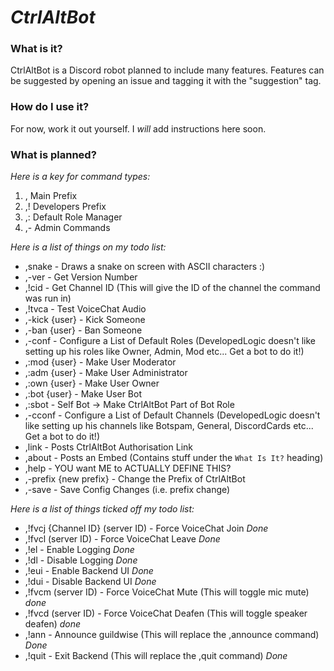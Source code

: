 # __*CtrlAltBot*__

### __What is it?__
CtrlAltBot is a Discord robot planned to include many features. Features can be suggested by opening an issue and tagging it with the "suggestion" tag.

### __How do I use it?__
For now, work it out yourself. I *will* add instructions here soon.

### __What is planned?__
*Here is a key for command types:*
1. , Main Prefix
2. ,! Developers Prefix
3. ,: Default Role Manager
4. ,- Admin Commands

*Here is a list of things on my todo list:*
- ,snake - Draws a snake on screen with ASCII characters :)
- ,-ver - Get Version Number
- ,!cid - Get Channel ID (This will give the ID of the channel the command was run in)
- ,!tvca - Test VoiceChat Audio
- ,-kick {user} - Kick Someone
- ,-ban {user} - Ban Someone
- ,-conf - Configure a List of Default Roles (DevelopedLogic doesn't like setting up his roles like Owner, Admin, Mod etc... Get a bot to do it!)
- ,:mod {user} - Make User Moderator
- ,:adm {user} - Make User Administrator
- ,:own {user} - Make User Owner
- ,:bot {user} - Make User Bot
- ,:sbot - Self Bot -> Make CtrlAltBot Part of Bot Role
- ,-cconf - Configure a List of Default Channels (DevelopedLogic doesn't like setting up his channels like Botspam, General, DiscordCards etc... Get a bot to do it!)
- ,link - Posts CtrlAltBot Authorisation Link
- ,about - Posts an Embed (Contains stuff under the `What Is It?` heading)
- ,help - YOU want ME to ACTUALLY DEFINE THIS?
- ,-prefix {new prefix} - Change the Prefix of CtrlAltBot
- ,-save - Save Config Changes (i.e. prefix change)

*Here is a list of things ticked off my todo list:*
- ,!fvcj {Channel ID} (server ID) - Force VoiceChat Join *Done*
- ,!fvcl (server ID) - Force VoiceChat Leave *Done*
- ,!el - Enable Logging *Done*
- ,!dl - Disable Logging *Done*
- ,!eui - Enable Backend UI *Done*
- ,!dui - Disable Backend UI *Done*
- ,!fvcm (server ID) - Force VoiceChat Mute (This will toggle mic mute) *done*
- ,!fvcd (server ID) - Force VoiceChat Deafen (This will toggle speaker deafen) *done*
- ,!ann - Announce guildwise (This will replace the ,announce command) *Done*
- ,!quit - Exit Backend (This will replace the ,quit command) *Done*
